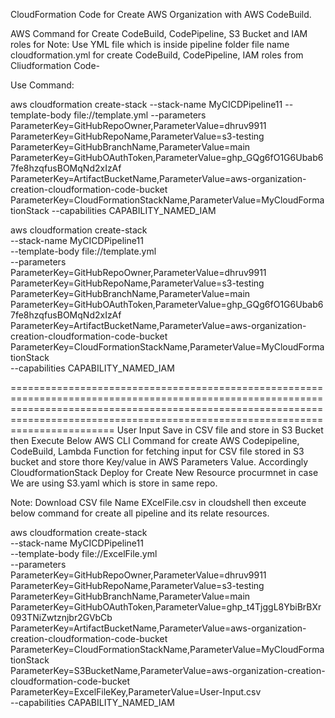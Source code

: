CloudFormation Code for Create AWS Organization with AWS CodeBuild.

AWS Command for Create CodeBuild, CodePipeline, S3 Bucket and IAM roles for Note: Use YML file which is inside pipeline folder file name cloudformation.yml for create CodeBuild, CodePipeline, IAM roles from Cliudformation Code-

Use Command:




aws cloudformation create-stack   --stack-name MyCICDPipeline11   --template-body file://template.yml   --parameters       ParameterKey=GitHubRepoOwner,ParameterValue=dhruv9911       ParameterKey=GitHubRepoName,ParameterValue=s3-testing       ParameterKey=GitHubBranchName,ParameterValue=main       ParameterKey=GitHubOAuthToken,ParameterValue=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       ParameterKey=ArtifactBucketName,ParameterValue=aws-organization-creation-cloudformation-code-bucket       ParameterKey=CloudFormationStackName,ParameterValue=MyCloudFormationStack   --capabilities CAPABILITY_NAMED_IAM




aws cloudformation create-stack \
  --stack-name MyCICDPipeline11 \
  --template-body file://template.yml \
  --parameters \
      ParameterKey=GitHubRepoOwner,ParameterValue=dhruv9911 \
      ParameterKey=GitHubRepoName,ParameterValue=s3-testing \
      ParameterKey=GitHubBranchName,ParameterValue=main \
      ParameterKey=GitHubOAuthToken,ParameterValue=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 \
      ParameterKey=ArtifactBucketName,ParameterValue=aws-organization-creation-cloudformation-code-bucket \
      ParameterKey=CloudFormationStackName,ParameterValue=MyCloudFormationStack \
  --capabilities CAPABILITY_NAMED_IAM



==========================================================================================================================================================================================================================================
User Input Save in CSV file and store in S3 Bucket then Execute Below AWS CLI Command for create AWS Codepipeline, CodeBuild, Lambda Function for fetching input for CSV file stored in S3 bucket and store thore Key/value in AWS Parameters Value.
Accordingly CloudformationStack Deploy for Create New Resource procurmnet in case We are using S3.yaml which is store in same repo.

Note: Download CSV file Name EXcelFile.csv in cloudshell then exceute below command for create all pipeline and its relate resources.


aws cloudformation create-stack \
  --stack-name MyCICDPipeline11 \
  --template-body file://ExcelFile.yml \
  --parameters \
      ParameterKey=GitHubRepoOwner,ParameterValue=dhruv9911 \
      ParameterKey=GitHubRepoName,ParameterValue=s3-testing \
      ParameterKey=GitHubBranchName,ParameterValue=main \
      ParameterKey=GitHubOAuthToken,ParameterValue=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 \
      ParameterKey=ArtifactBucketName,ParameterValue=aws-organization-creation-cloudformation-code-bucket \
      ParameterKey=CloudFormationStackName,ParameterValue=MyCloudFormationStack \
      ParameterKey=S3BucketName,ParameterValue=aws-organization-creation-cloudformation-code-bucket \
      ParameterKey=ExcelFileKey,ParameterValue=User-Input.csv \
  --capabilities CAPABILITY_NAMED_IAM


